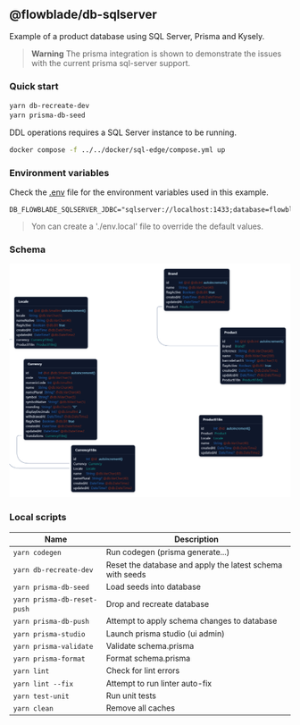 ## @flowblade/db-sqlserver

Example of a product database using SQL Server, Prisma and Kysely. 

> **Warning** The prisma integration is shown to demonstrate the issues with the current prisma sql-server support.

### Quick start

```bash
yarn db-recreate-dev
yarn prisma-db-seed
```

DDL operations requires a SQL Server instance to be running.

```bash
docker compose -f ../../docker/sql-edge/compose.yml up
```

### Environment variables

Check the [.env](.env) file for the environment variables used in this example.

```
DB_FLOWBLADE_SQLSERVER_JDBC="sqlserver://localhost:1433;database=flowblade;user=sa;password=FlowbladeSADev123;trustServerCertificate=true;encrypt=false"
```

> Yon can create a './env.local' file to override the default values.

### Schema

![schema.png](docs%2Fimages%2Fschema.png)

### Local scripts

| Name                        | Description                                               |
|-----------------------------|-----------------------------------------------------------|
| `yarn codegen`              | Run codegen (prisma generate...)                          |
| `yarn db-recreate-dev`      | Reset the database and apply the latest schema with seeds |
| `yarn prisma-db-seed`       | Load seeds into database                                  |
| `yarn prisma-db-reset-push` | Drop and recreate database                                |
| `yarn prisma-db-push`       | Attempt to apply schema changes to database               |
| `yarn prisma-studio`        | Launch prisma studio (ui admin)                           |
| `yarn prisma-validate`      | Validate schema.prisma                                    |
| `yarn prisma-format`        | Format schema.prisma                                      |
| `yarn lint`                 | Check for lint errors                                     |
| `yarn lint --fix`           | Attempt to run linter auto-fix                            |
| `yarn test-unit`            | Run unit tests                                            |
| `yarn clean`                | Remove all caches                                         |
